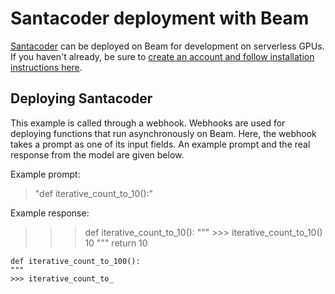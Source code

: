 # Santacoder deployment with Beam

[Santacoder](https://huggingface.co/bigcode/santacoder) can be deployed on Beam for development
on serverless GPUs. If you haven't already, be sure to [create an account
and follow installation instructions here](https://docs.beam.cloud/getting-started/quickstart).

## Deploying Santacoder
This example is called through a webhook. Webhooks are used for deploying
functions that run asynchronously on Beam. Here, the webhook takes a prompt
as one of its input fields. An example prompt and the real response from the
model are given below.

Example prompt:
> "def iterative_count_to_10():"

Example response: 
>>> def iterative_count_to_10():
    """
    >>> iterative_count_to_10()
    10
    """
    return 10
    
    def iterative_count_to_100():
    """
    >>> iterative_count_to_